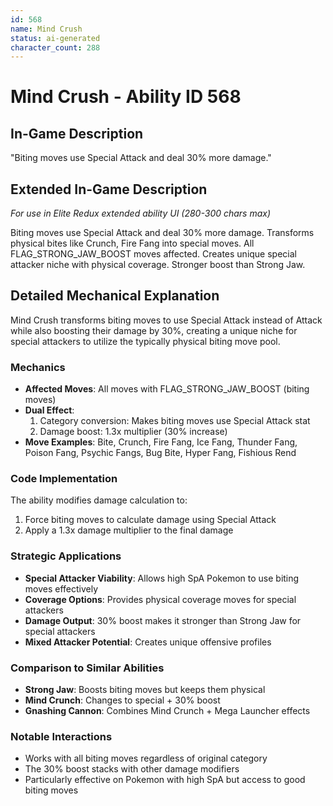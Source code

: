 ```yaml
---
id: 568
name: Mind Crush
status: ai-generated
character_count: 288
---
```


# Mind Crush - Ability ID 568

## In-Game Description
"Biting moves use Special Attack and deal 30% more damage."

## Extended In-Game Description
*For use in Elite Redux extended ability UI (280-300 chars max)*

Biting moves use Special Attack and deal 30% more damage. Transforms physical bites like Crunch, Fire Fang into special moves. All FLAG_STRONG_JAW_BOOST moves affected. Creates unique special attacker niche with physical coverage. Stronger boost than Strong Jaw.

## Detailed Mechanical Explanation

Mind Crush transforms biting moves to use Special Attack instead of Attack while also boosting their damage by 30%, creating a unique niche for special attackers to utilize the typically physical biting move pool.

### Mechanics
- **Affected Moves**: All moves with FLAG_STRONG_JAW_BOOST (biting moves)
- **Dual Effect**:
  1. Category conversion: Makes biting moves use Special Attack stat
  2. Damage boost: 1.3x multiplier (30% increase)
- **Move Examples**: Bite, Crunch, Fire Fang, Ice Fang, Thunder Fang, Poison Fang, Psychic Fangs, Bug Bite, Hyper Fang, Fishious Rend

### Code Implementation
The ability modifies damage calculation to:
1. Force biting moves to calculate damage using Special Attack
2. Apply a 1.3x damage multiplier to the final damage

### Strategic Applications
- **Special Attacker Viability**: Allows high SpA Pokemon to use biting moves effectively
- **Coverage Options**: Provides physical coverage moves for special attackers
- **Damage Output**: 30% boost makes it stronger than Strong Jaw for special attackers
- **Mixed Attacker Potential**: Creates unique offensive profiles

### Comparison to Similar Abilities
- **Strong Jaw**: Boosts biting moves but keeps them physical
- **Mind Crunch**: Changes to special + 30% boost
- **Gnashing Cannon**: Combines Mind Crunch + Mega Launcher effects

### Notable Interactions
- Works with all biting moves regardless of original category
- The 30% boost stacks with other damage modifiers
- Particularly effective on Pokemon with high SpA but access to good biting moves

